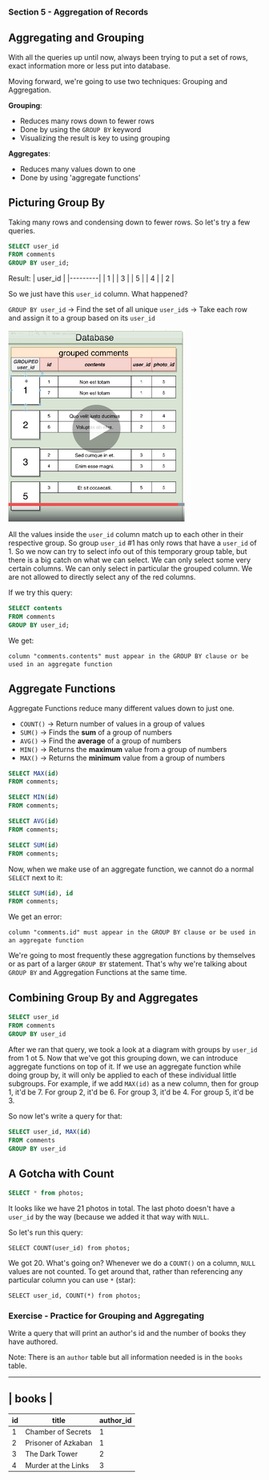 ### Section 5 - Aggregation of Records

## Aggregating and Grouping

With all the queries up until now, always been trying to put a set of rows, exact information more or less put into database.

Moving forward, we're going to use two techniques: Grouping and Aggregation.

__Grouping__:
* Reduces many rows down to fewer rows
* Done by using the `GROUP BY` keyword
* Visualizing the result is key to using grouping

__Aggregates__:
* Reduces many values down to one
* Done by using 'aggregate functions'

## Picturing Group By

Taking many rows and condensing down to fewer rows. So let's try a few queries.

```sql
SELECT user_id
FROM comments
GROUP BY user_id;
```

Result:
| user\_id |
|---------|
| 1       |
| 3       |
| 5       |
| 4       |
| 2       |

So we just have this `user_id` column. What happened?

`GROUP BY user_id` -> Find the set of all unique `user_id`s -> Take each row and assign it to a group based on its `user_id`

![Group By Table](/images/groupby.png)

All the values inside the `user_id` column match up to each other in their respective group. So group `user_id` #1 has only rows that have a `user_id` of 1. So we now can try to select info out of this temporary group table, but there is a big catch on what we can select. We can only select some very certain columns. We can only select in particular the grouped column. We are not allowed to directly select any of the red columns.


If we try this query:
```sql
SELECT contents
FROM comments
GROUP BY user_id;
```

We get:
```
column "comments.contents" must appear in the GROUP BY clause or be used in an aggregate function
```

## Aggregate Functions

Aggregate Functions reduce many different values down to just one.

* `COUNT()` -> Return number of values in a group of values
* `SUM()` -> Finds the __sum__ of a group of numbers
* `AVG()` -> Find the __average__ of a group of numbers
* `MIN()` -> Returns the __maximum__ value from a group of numbers
* `MAX()` -> Returns the __minimum__ value from a group of numbers

```sql
SELECT MAX(id)
FROM comments;
```

```sql
SELECT MIN(id)
FROM comments;
```

```sql
SELECT AVG(id)
FROM comments;
```

```sql
SELECT SUM(id)
FROM comments;
```

Now, when we make use of an aggregate function, we cannot do a normal `SELECT` next to it:
```sql
SELECT SUM(id), id
FROM comments;
```
We get an error:
```
column "comments.id" must appear in the GROUP BY clause or be used in an aggregate function
```

We're going to most frequently these aggregation functions by themselves or as part of a larger `GROUP BY` statement. That's why we're talking about `GROUP BY` and Aggregation Functions at the same time.

## Combining Group By and Aggregates

```sql
SELECT user_id
FROM comments
GROUP BY user_id
```

After we ran that query, we took a look at a diagram with groups by `user_id` from 1 ot 5. Now that we've got this grouping down, we can introduce aggregate functions on top of it. If we use an aggregate function while doing group by, it will only be applied to each of these individual little subgroups. For example, if we add `MAX(id)` as a new column, then for group 1, it'd be 7. For group 2, it'd be 6. For group 3, it'd be 4. For group 5, it'd be 3.

So now let's write a query for that:
```sql
SELECT user_id, MAX(id)
FROM comments
GROUP BY user_id
```

## A Gotcha with Count

```sql
SELECT * from photos;
```

It looks like we have 21 photos in total. The last photo doesn't have a `user_id` by the way (because we added it that way with `NULL`.

So let's run this query:
```
SELECT COUNT(user_id) from photos;
```

We got 20. What's going on? Whenever we do a `COUNT()` on a column, `NULL` values are not counted. To get around that, rather than referencing any particular column you can use `*` (star):

```
SELECT user_id, COUNT(*) from photos;
```

### Exercise - Practice for Grouping and Aggregating

Write a query that will print an author's id and the number of books they have authored.

Note: There is an `author` table but all information needed is in the `books` table.

----------------------------------------
|                books                 |
----------------------------------------
| id | title               | author_id |
|----|---------------------|-----------|
| 1  | Chamber of Secrets  | 1         |
| 2  | Prisoner of Azkaban | 1         |
| 3  | The Dark Tower      | 2         |
| 4  | Murder at the Links | 3         |
